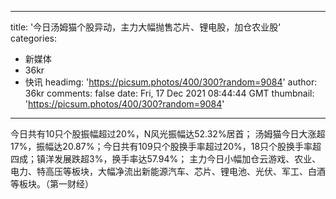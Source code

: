 
---
title: '今日汤姆猫个股异动，主力大幅抛售芯片、锂电股，加仓农业股'
categories: 
 - 新媒体
 - 36kr
 - 快讯
headimg: 'https://picsum.photos/400/300?random=9084'
author: 36kr
comments: false
date: Fri, 17 Dec 2021 08:44:44 GMT
thumbnail: 'https://picsum.photos/400/300?random=9084'
---

<div>   
今日共有10只个股振幅超过20%，N风光振幅达52.32%居首； 汤姆猫今日大涨超17%，振幅达20.87%；今日共有109只个股换手率超过20%，18只个股换手率超四成；镇洋发展跌超3%，换手率达57.94%； 主力今日小幅加仓云游戏、农业、电力、特高压等板块，大幅净流出新能源汽车、芯片、锂电池、光伏、军工、白酒等板块。（第一财经）  
</div>
            